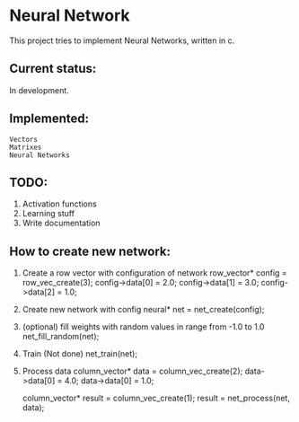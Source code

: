 # Neural Network
This project tries to implement Neural Networks, written in c.

## Current status:
In development.

## Implemented:
    Vectors
    Matrixes
    Neural Networks

## TODO:
 1. Activation functions
 2. Learning stuff
 2. Write documentation

## How to create new network:
 1. Create a row vector with configuration of network
    row_vector* config = row_vec_create(3);
    config->data[0] = 2.0;
    config->data[1] = 3.0;
    config->data[2] = 1.0;
 
 2. Create new network with config
    neural* net = net_create(config);
 
 3. (optional) fill weights with random values in range from -1.0 to 1.0
    net_fill_random(net);

 4. Train (Not done)
    net_train(net);

 5. Process data
    column_vector* data = column_vec_create(2);
    data->data[0] = 4.0;
    data->data[0] = 1.0;

    column_vector* result = column_vec_create(1);
    result = net_process(net, data);